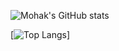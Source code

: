 ![Mohak's GitHub stats](https://github-readme-stats.vercel.app/api?username=Mohak327&show_icons=true&theme=gotham)

[![Top Langs](https://github-readme-stats.vercel.app/api/top-langs/?username=Mohak327&layout=compact&theme=gotham)]
